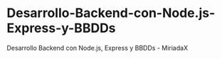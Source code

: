 # Desarrollo-Backend-con-Node.js-Express-y-BBDDs
Desarrollo Backend con Node.js, Express y BBDDs - MiriadaX
